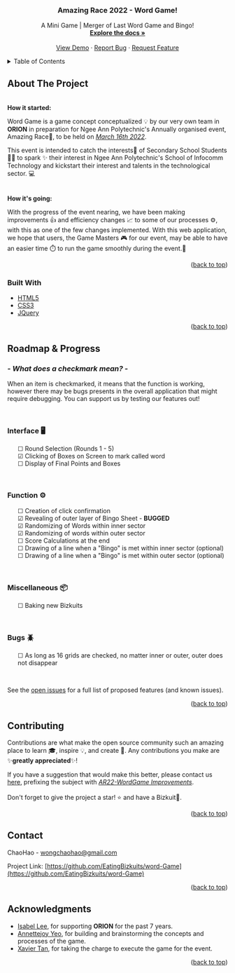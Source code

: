 <div id="top"></div>



<!-- PROJECT LOGO -->
<br />
<div align="center">
  <a href="https://github.com/github_username/repo_name">
    <!-- <img src="" alt="Logo" width="80" height="80"> -->
  </a>

<h3 align="center">Amazing Race 2022 - Word Game!</h3>

  <p align="center">
    A Mini Game | Merger of Last Word Game and Bingo!
    <br />
    <a href="https://github.com/EatingBizkuits/word-Game"><strong>Explore the docs »</strong></a>
    <br />
    <br />
    <a href="https://github.com/EatingBizkuits/word-Game">View Demo</a>
    ·
    <a href="https://github.com/EatingBizkuits/word-Game/issues">Report Bug</a>
    ·
    <a href="https://github.com/EatingBizkuits/word-Game/issues">Request Feature</a>
  </p>
</div>



<!-- TABLE OF CONTENTS -->
<details>
  <summary>Table of Contents</summary>
  <ol>
    <li>
      <a href="#about-the-project">About The Project</a>
      <ul>
        <li><a href="#how-it-started">How it Started</a></li>
        <li><a href="#ongoings">How it's going</a></li>
        <li><a href="#built-with">Built With</a></li>
      </ul>
    </li>
    <li>
      <a href="#progress">Roadmap & Progress</a> 
      <ul>
        <li><a href="#checkmark-meaning">What does a checkmark mean?</a></li>
      </ul>
    </li>
    <li>
        <a href="#contributing">Contributing</a>
    </li>
    <li>
        <a href="#contact">Contact</a>
    </li>
    <li>
        <a href="#acknowledgments">Acknowledgments</a>
    </li>
  </ol>
</details>



<!-- ABOUT THE PROJECT -->
## **About The Project**

<!-- [![Product Name Screen Shot][product-screenshot]](https://example.com) -->
<br>
<b id="how-it-started">How it started:</b>

Word Game is a game concept conceptualized 💡 by our very own team in <b>ORION</b> in preparation for Ngee Ann Polytechnic's Annually organised event, Amazing Race🏁, to be held on <u><i>March 16th 2022</i></u>. 

This event is intended to catch the interests👀 of Secondary School Students🧑‍🎓 to spark ✨ their interest in Ngee Ann Polytechnic's School of Infocomm Technology and kickstart their interest and talents in the technological sector. 💻
<br><br><br>
<b id="ongoings">How it's going:</b>

With the progress of the event nearing, we have been making improvements 👍 and efficiency changes 📈 to some of our processes ⚙️, with this as one of the few changes implemented. With this web application, we hope that users, the Game Masters 🎮 for our event, may be able to have an easier time ⏱️ to run the game smoothly during the event.🏃

<p align="right">(<a href="#top">back to top</a>)</p>



### **Built With**

* [HTML5](https://developer.mozilla.org/en-US/docs/Glossary/HTML5)
* [CSS3](https://developer.mozilla.org/en-US/docs/Web/CSS)
* [JQuery](https://jquery.com)

<p align="right">(<a href="#top">back to top</a>)</p>



<!-- GETTING STARTED
## Getting Started

This is an example of how you may give instructions on setting up your project locally.
To get a local copy up and running follow these simple example steps.

### Prerequisites

This is an example of how to list things you need to use the software and how to install them.
* npm
  ```sh
  npm install npm@latest -g
  ```

### Installation

1. Get a free API Key at [https://example.com](https://example.com)
2. Clone the repo
   ```sh
   git clone https://github.com/github_username/repo_name.git
   ```
3. Install NPM packages
   ```sh
   npm install
   ```
4. Enter your API in `config.js`
   ```js
   const API_KEY = 'ENTER YOUR API';
   ```

<p align="right">(<a href="#top">back to top</a>)</p> -->



<!-- USAGE EXAMPLES -->
<!-- ## Usage

Use this space to show useful examples of how a project can be used. Additional screenshots, code examples and demos work well in this space. You may also link to more resources.

_For more examples, please refer to the [Documentation](https://example.com)_

<p align="right">(<a href="#top">back to top</a>)</p>
 -->


<!-- ROADMAP -->
<div id="progress"></div>

## **Roadmap & Progress**
<div id="checkmark-meaning"></div>

### *- What does a checkmark mean? -*

When an item is checkmarked, it means that the function is working, however there may be bugs presents in the overall application that might require debugging. You can support us by testing our features out!

<!-- &#9745; <use for "checked"> -->

<br>
<h3><b>Interface 🖥️</b></h3>
    <ul>&#9744; Round Selection (Rounds 1 - 5)<br>
    &#9745; Clicking of Boxes on Screen to mark called word<br>
    &#9744; Display of Final Points and Boxes<br></ul>
<br>

<h3><b>Function ⚙️</b></h3>
    <ul>&#9744; Creation of click confirmation<br>
    &#9745; Revealing of outer layer of Bingo Sheet - <b>BUGGED</b> <br>
    &#9745; Randomizing of Words within inner sector<br>
    &#9745; Randomizing of words within outer sector<br>
    &#9744; Score Calculations at the end<br>
    &#9744; Drawing of a line when a "Bingo" is met within inner sector (optional)<br>
    &#9744; Drawing of a line when a "Bingo" is met within outer sector (optional)<br></ul>
<br>

<h3><b>Miscellaneous 📦</b></h3>
    <ul>&#9744; Baking new Bizkuits<br></ul>
<br>  

<h3><b>Bugs 🪲</b></h3>
    <ul>&#9744; As long as 16 grids are checked, no matter inner or outer, outer does not disappear<br></ul>
<br>

See the [open issues](https://github.com/github_username/repo_name/issues) for a full list of proposed features (and known issues).

<p align="right">(<a href="#top">back to top</a>)</p>


<!-- CONTRIBUTING -->
## **Contributing**

Contributions are what make the open source community such an amazing place to learn 🎓, inspire 💡, and create 🔧. Any contributions you make are ✨**greatly appreciated**✨!

If you have a suggestion that would make this better, please contact us <a href="mailto: wongchaohao@gmail.com">here</a>, prefixing the subject with <u><i>AR22-WordGame Improvements</i></u>.<br><br>
Don't forget to give the project a star! ⭐ and have a Bizkuit🍪.

<p align="right">(<a href="#top">back to top</a>)</p>



<!-- LICENSE -->
<!-- ## License

Distributed under the MIT License. See `LICENSE.txt` for more information.

<p align="right">(<a href="#top">back to top</a>)</p> -->

<!-- no license yet -->

<!-- CONTACT -->
## **Contact**

ChaoHao - wongchaohao@gmail.com

Project Link: [https://github.com/EatingBizkuits/word-Game](https://github.com/EatingBizkuits/word-Game)

<p align="right">(<a href="#top">back to top</a>)</p>



<!-- ACKNOWLEDGMENTS -->
## **Acknowledgments**

* [Isabel Lee](https://www.linkedin.com/in/isabel-lee-38ba232a/), for supporting <b>ORION</b> for the past 7 years.
* [Annettejoy Yeo](), for building and brainstorming the concepts and processes of the game.
* [Xavier Tan](), for taking the charge to execute the game for the event.

<p align="right">(<a href="#top">back to top</a>)</p>



<!-- MARKDOWN LINKS & IMAGES -->
<!-- https://www.markdownguide.org/basic-syntax/#reference-style-links -->
[emojis-syntax]: (https://emojipedia.org)
<!-- [license-url]: https://github.com/github_username/repo_name/blob/master/LICENSE.txt -->
[linkedin-url]: https://linkedin.com/in/isabel-lee-38ba232a/
<!-- [product-screenshot]: images/screenshot.png -->
